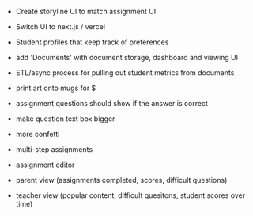 - Create storyline UI to match assignment UI
- Switch UI to next.js / vercel

- Student profiles that keep track of preferences
- add 'Documents' with document storage, dashboard and viewing UI
- ETL/async process for pulling out student metrics from documents

- print art onto mugs for $

- assignment questions should show if the answer is correct
- make question text box bigger
- more confetti
- multi-step assignments
- assignment editor
- parent view (assignments completed, scores, difficult questions)
- teacher view (popular content, difficult quesitons, student scores over time)